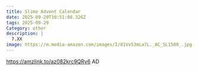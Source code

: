 ```yaml
---
title: Slime Advent Calendar
date: 2025-09-29T10:51:08.326Z
tags: 2025-09-29
Category: other
description: |
  7.XX 
image: https://m.media-amazon.com/images/I/81Vv53mLa7L._AC_SL1500_.jpg
---
```

https://amzlink.to/az082krc9QRy6
AD